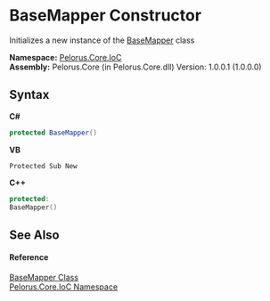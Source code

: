# BaseMapper Constructor 
 

Initializes a new instance of the <a href="21D13463">BaseMapper</a> class

**Namespace:**&nbsp;<a href="D77506BC">Pelorus.Core.IoC</a><br />**Assembly:**&nbsp;Pelorus.Core (in Pelorus.Core.dll) Version: 1.0.0.1 (1.0.0.0)

## Syntax

**C#**<br />
``` C#
protected BaseMapper()
```

**VB**<br />
``` VB
Protected Sub New
```

**C++**<br />
``` C++
protected:
BaseMapper()
```


## See Also


#### Reference
<a href="21D13463">BaseMapper Class</a><br /><a href="D77506BC">Pelorus.Core.IoC Namespace</a><br />